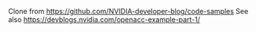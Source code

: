 Clone from https://github.com/NVIDIA-developer-blog/code-samples
See also https://devblogs.nvidia.com/openacc-example-part-1/